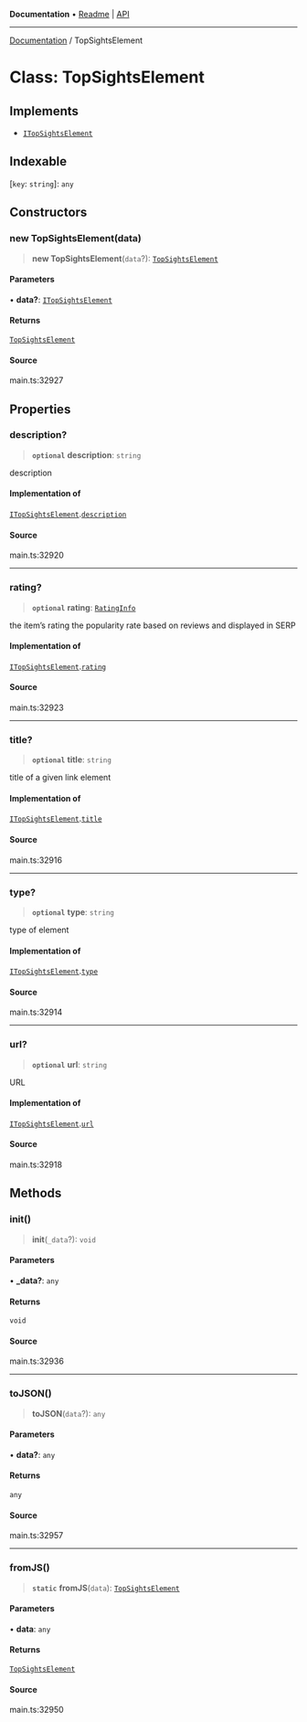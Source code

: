 **Documentation** • [Readme](../README.md) \| [API](../globals.md)

***

[Documentation](../README.md) / TopSightsElement

# Class: TopSightsElement

## Implements

- [`ITopSightsElement`](../interfaces/ITopSightsElement.md)

## Indexable

 \[`key`: `string`\]: `any`

## Constructors

### new TopSightsElement(data)

> **new TopSightsElement**(`data`?): [`TopSightsElement`](TopSightsElement.md)

#### Parameters

• **data?**: [`ITopSightsElement`](../interfaces/ITopSightsElement.md)

#### Returns

[`TopSightsElement`](TopSightsElement.md)

#### Source

main.ts:32927

## Properties

### description?

> **`optional`** **description**: `string`

description

#### Implementation of

[`ITopSightsElement`](../interfaces/ITopSightsElement.md).[`description`](../interfaces/ITopSightsElement.md#description)

#### Source

main.ts:32920

***

### rating?

> **`optional`** **rating**: [`RatingInfo`](RatingInfo.md)

the item’s rating 
the popularity rate based on reviews and displayed in SERP

#### Implementation of

[`ITopSightsElement`](../interfaces/ITopSightsElement.md).[`rating`](../interfaces/ITopSightsElement.md#rating)

#### Source

main.ts:32923

***

### title?

> **`optional`** **title**: `string`

title of a given link element

#### Implementation of

[`ITopSightsElement`](../interfaces/ITopSightsElement.md).[`title`](../interfaces/ITopSightsElement.md#title)

#### Source

main.ts:32916

***

### type?

> **`optional`** **type**: `string`

type of element

#### Implementation of

[`ITopSightsElement`](../interfaces/ITopSightsElement.md).[`type`](../interfaces/ITopSightsElement.md#type)

#### Source

main.ts:32914

***

### url?

> **`optional`** **url**: `string`

URL

#### Implementation of

[`ITopSightsElement`](../interfaces/ITopSightsElement.md).[`url`](../interfaces/ITopSightsElement.md#url)

#### Source

main.ts:32918

## Methods

### init()

> **init**(`_data`?): `void`

#### Parameters

• **\_data?**: `any`

#### Returns

`void`

#### Source

main.ts:32936

***

### toJSON()

> **toJSON**(`data`?): `any`

#### Parameters

• **data?**: `any`

#### Returns

`any`

#### Source

main.ts:32957

***

### fromJS()

> **`static`** **fromJS**(`data`): [`TopSightsElement`](TopSightsElement.md)

#### Parameters

• **data**: `any`

#### Returns

[`TopSightsElement`](TopSightsElement.md)

#### Source

main.ts:32950
